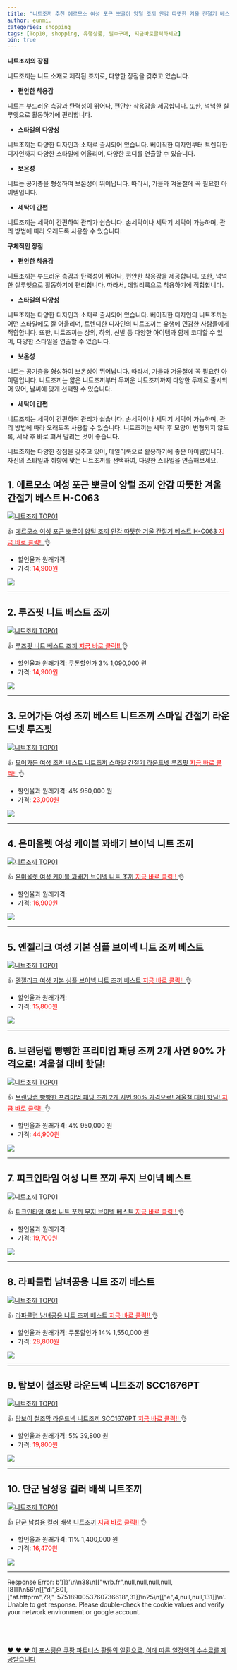 ```yaml
---
title: "니트조끼 추천 에르모소 여성 포근 뽀글이 양털 조끼 안감 따뜻한 겨울 간절기 베스트 H-C063 비교 장점 구매시 주의사항"
author: eunmi.
categories: shopping
tags: [Top10, shopping, 유행상품, 필수구매, 지금바로클릭하세요]
pin: true
---
```

**니트조끼의 장점**

니트조끼는 니트 소재로 제작된 조끼로, 다양한 장점을 갖추고 있습니다.

* **편안한 착용감**

니트는 부드러운 촉감과 탄력성이 뛰어나, 편안한 착용감을 제공합니다. 또한, 넉넉한 실루엣으로 활동하기에 편리합니다.

* **스타일의 다양성**

니트조끼는 다양한 디자인과 소재로 출시되어 있습니다. 베이직한 디자인부터 트렌디한 디자인까지 다양한 스타일에 어울리며, 다양한 코디를 연출할 수 있습니다.

* **보온성**

니트는 공기층을 형성하여 보온성이 뛰어납니다. 따라서, 가을과 겨울철에 꼭 필요한 아이템입니다.

* **세탁이 간편**

니트조끼는 세탁이 간편하여 관리가 쉽습니다. 손세탁이나 세탁기 세탁이 가능하며, 관리 방법에 따라 오래도록 사용할 수 있습니다.

**구체적인 장점**

* **편안한 착용감**

니트조끼는 부드러운 촉감과 탄력성이 뛰어나, 편안한 착용감을 제공합니다. 또한, 넉넉한 실루엣으로 활동하기에 편리합니다. 따라서, 데일리룩으로 착용하기에 적합합니다.

* **스타일의 다양성**

니트조끼는 다양한 디자인과 소재로 출시되어 있습니다. 베이직한 디자인의 니트조끼는 어떤 스타일에도 잘 어울리며, 트렌디한 디자인의 니트조끼는 유행에 민감한 사람들에게 적합합니다. 또한, 니트조끼는 상의, 하의, 신발 등 다양한 아이템과 함께 코디할 수 있어, 다양한 스타일을 연출할 수 있습니다.

* **보온성**

니트는 공기층을 형성하여 보온성이 뛰어납니다. 따라서, 가을과 겨울철에 꼭 필요한 아이템입니다. 니트조끼는 얇은 니트조끼부터 두꺼운 니트조끼까지 다양한 두께로 출시되어 있어, 날씨에 맞게 선택할 수 있습니다.

* **세탁이 간편**

니트조끼는 세탁이 간편하여 관리가 쉽습니다. 손세탁이나 세탁기 세탁이 가능하며, 관리 방법에 따라 오래도록 사용할 수 있습니다. 니트조끼는 세탁 후 모양이 변형되지 않도록, 세탁 후 바로 펴서 말리는 것이 좋습니다.

니트조끼는 다양한 장점을 갖추고 있어, 데일리룩으로 활용하기에 좋은 아이템입니다. 자신의 스타일과 취향에 맞는 니트조끼를 선택하여, 다양한 스타일을 연출해보세요.

   

## 1. 에르모소 여성 포근 뽀글이 양털 조끼 안감 따뜻한 겨울 간절기 베스트 H-C063

[![니트조끼 TOP01](https://thumbnail7.coupangcdn.com/thumbnails/remote/230x230ex/image/vendor_inventory/70a5/7e94d811bb2ffb3e43e87741dabbf3e1d2b05080f9db1843850f6b5186ba.jpg)](https://link.coupang.com/re/AFFSDP?lptag=AF3617701&subid=GithubCoopas&pageKey=7614998826&traceid=V0-153&itemId=20176470981&vendorItemId=87269102942)


👍 [에르모소 여성 포근 뽀글이 양털 조끼 안감 따뜻한 겨울 간절기 베스트 H-C063 <font color=red> 지금 바로 클릭!! </font> ](https://link.coupang.com/re/AFFSDP?lptag=AF3617701&subid=GithubCoopas&pageKey=7614998826&traceid=V0-153&itemId=20176470981&vendorItemId=87269102942) 👌 


- 할인율과 원래가격: 
- 가격: <span style='color:red'>14,900원</span>

[![](/discount_price.png)](https://link.coupang.com/re/AFFSDP?lptag=AF3617701&subid=GithubCoopas&pageKey=7614998826&traceid=V0-153&itemId=20176470981&vendorItemId=87269102942)

---


   

## 2. 루즈핏 니트 베스트 조끼

[![니트조끼 TOP01](https://thumbnail8.coupangcdn.com/thumbnails/remote/230x230ex/image/vendor_inventory/4ded/5abafb4d61f1d075d821d4c71e828a10edc32ea9f8ed1c3e6376dd5e0f5c.jpg)](https://link.coupang.com/re/AFFSDP?lptag=AF3617701&subid=GithubCoopas&pageKey=7575485196&traceid=V0-153&itemId=19987243451&vendorItemId=87085304227)


👍 [루즈핏 니트 베스트 조끼 <font color=red> 지금 바로 클릭!! </font> ](https://link.coupang.com/re/AFFSDP?lptag=AF3617701&subid=GithubCoopas&pageKey=7575485196&traceid=V0-153&itemId=19987243451&vendorItemId=87085304227) 👌 


- 할인율과 원래가격: 쿠폰할인가 3%  1,090,000   원
- 가격: <span style='color:red'>14,900원</span>

[![](/discount_price.png)](https://link.coupang.com/re/AFFSDP?lptag=AF3617701&subid=GithubCoopas&pageKey=7575485196&traceid=V0-153&itemId=19987243451&vendorItemId=87085304227)

---


   

## 3. 모어가든 여성 조끼 베스트 니트조끼 스마일 간절기 라운드넷 루즈핏

[![니트조끼 TOP01](https://thumbnail9.coupangcdn.com/thumbnails/remote/230x230ex/image/vendor_inventory/34c6/9e057e84ce2c08170b6fceaf382d64b2073343358ae416660c572978755d.jpg)](https://link.coupang.com/re/AFFSDP?lptag=AF3617701&subid=GithubCoopas&pageKey=7581146458&traceid=V0-153&itemId=20012838004&vendorItemId=87109703056)


👍 [모어가든 여성 조끼 베스트 니트조끼 스마일 간절기 라운드넷 루즈핏 <font color=red> 지금 바로 클릭!! </font> ](https://link.coupang.com/re/AFFSDP?lptag=AF3617701&subid=GithubCoopas&pageKey=7581146458&traceid=V0-153&itemId=20012838004&vendorItemId=87109703056) 👌 


- 할인율과 원래가격: 4%  950,000   원
- 가격: <span style='color:red'>23,000원</span>

[![](/discount_price.png)](https://link.coupang.com/re/AFFSDP?lptag=AF3617701&subid=GithubCoopas&pageKey=7581146458&traceid=V0-153&itemId=20012838004&vendorItemId=87109703056)

---


   

## 4. 온미올렛 여성 케이블 꽈배기 브이넥 니트 조끼

[![니트조끼 TOP01](https://thumbnail8.coupangcdn.com/thumbnails/remote/230x230ex/image/vendor_inventory/dcc9/20c3f9958df95c868c363ac582e6a3d891a509117708ed3cdd5a2eefead9.jpg)](https://link.coupang.com/re/AFFSDP?lptag=AF3617701&subid=GithubCoopas&pageKey=7589893697&traceid=V0-153&itemId=20053995010&vendorItemId=87090696258)


👍 [온미올렛 여성 케이블 꽈배기 브이넥 니트 조끼 <font color=red> 지금 바로 클릭!! </font> ](https://link.coupang.com/re/AFFSDP?lptag=AF3617701&subid=GithubCoopas&pageKey=7589893697&traceid=V0-153&itemId=20053995010&vendorItemId=87090696258) 👌 


- 할인율과 원래가격: 
- 가격: <span style='color:red'>16,900원</span>

[![](/discount_price.png)](https://link.coupang.com/re/AFFSDP?lptag=AF3617701&subid=GithubCoopas&pageKey=7589893697&traceid=V0-153&itemId=20053995010&vendorItemId=87090696258)

---


   

## 5. 엔젤리크 여성 기본 심플 브이넥 니트 조끼 베스트

[![니트조끼 TOP01](https://thumbnail7.coupangcdn.com/thumbnails/remote/230x230ex/image/vendor_inventory/4091/bf2072dfb61efb96f9f9f13ffbdfa80a4a36fc1f11ea21810ae98706d556.jpg)](https://link.coupang.com/re/AFFSDP?lptag=AF3617701&subid=GithubCoopas&pageKey=7533938073&traceid=V0-153&itemId=19788977597&vendorItemId=86891637651)


👍 [엔젤리크 여성 기본 심플 브이넥 니트 조끼 베스트 <font color=red> 지금 바로 클릭!! </font> ](https://link.coupang.com/re/AFFSDP?lptag=AF3617701&subid=GithubCoopas&pageKey=7533938073&traceid=V0-153&itemId=19788977597&vendorItemId=86891637651) 👌 


- 할인율과 원래가격: 
- 가격: <span style='color:red'>15,800원</span>

[![](/discount_price.png)](https://link.coupang.com/re/AFFSDP?lptag=AF3617701&subid=GithubCoopas&pageKey=7533938073&traceid=V0-153&itemId=19788977597&vendorItemId=86891637651)

---


   

## 6. 브랜딩랩 빵빵한 프리미엄 패딩 조끼 2개 사면 90% 가격으로! 겨울철 대비 핫딜!

[![니트조끼 TOP01](https://thumbnail10.coupangcdn.com/thumbnails/remote/230x230ex/image/vendor_inventory/2e92/e1eb98c9b9f46021d72ce925c986accb15f5b426ec2e454cfc13f50bd035.png)](https://link.coupang.com/re/AFFSDP?lptag=AF3617701&subid=GithubCoopas&pageKey=7653152747&traceid=V0-153&itemId=20368755958&vendorItemId=87430968097)


👍 [브랜딩랩 빵빵한 프리미엄 패딩 조끼 2개 사면 90% 가격으로! 겨울철 대비 핫딜! <font color=red> 지금 바로 클릭!! </font> ](https://link.coupang.com/re/AFFSDP?lptag=AF3617701&subid=GithubCoopas&pageKey=7653152747&traceid=V0-153&itemId=20368755958&vendorItemId=87430968097) 👌 


- 할인율과 원래가격: 4%  950,000   원
- 가격: <span style='color:red'>44,900원</span>

[![](/discount_price.png)](https://link.coupang.com/re/AFFSDP?lptag=AF3617701&subid=GithubCoopas&pageKey=7653152747&traceid=V0-153&itemId=20368755958&vendorItemId=87430968097)

---


   

## 7. 피크인타임 여성 니트 쪼끼 무지 브이넥 베스트

![니트조끼 TOP01](https://thumbnail6.coupangcdn.com/thumbnails/remote/230x230ex/image/vendor_inventory/dc53/03576e6d7a613f2b58aeafb81a4feb7597687101fda1f4e9caca83387aa2.JPG)


👍 [피크인타임 여성 니트 쪼끼 무지 브이넥 베스트 <font color=red> 지금 바로 클릭!! </font> ](https://link.coupang.com/re/AFFSDP?lptag=AF3617701&subid=GithubCoopas&pageKey=7614580920&traceid=V0-153&itemId=20174603539&vendorItemId=87265702721) 👌 


- 할인율과 원래가격: 
- 가격: <span style='color:red'>19,700원</span>

[![](/discount_price.png)](https://link.coupang.com/re/AFFSDP?lptag=AF3617701&subid=GithubCoopas&pageKey=7614580920&traceid=V0-153&itemId=20174603539&vendorItemId=87265702721)

---


   

## 8. 라파클럽 남녀공용 니트 조끼 베스트

[![니트조끼 TOP01](https://thumbnail7.coupangcdn.com/thumbnails/remote/230x230ex/image/vendor_inventory/8ac6/dfa4f418459e6c871b48e6a117a02589afb6b132117f48eae78ce7f75c4a.jpg)](https://link.coupang.com/re/AFFSDP?lptag=AF3617701&subid=GithubCoopas&pageKey=6778039452&traceid=V0-153&itemId=15931743614&vendorItemId=83138805919)


👍 [라파클럽 남녀공용 니트 조끼 베스트 <font color=red> 지금 바로 클릭!! </font> ](https://link.coupang.com/re/AFFSDP?lptag=AF3617701&subid=GithubCoopas&pageKey=6778039452&traceid=V0-153&itemId=15931743614&vendorItemId=83138805919) 👌 


- 할인율과 원래가격: 쿠폰할인가 14%  1,550,000   원
- 가격: <span style='color:red'>28,800원</span>

[![](/discount_price.png)](https://link.coupang.com/re/AFFSDP?lptag=AF3617701&subid=GithubCoopas&pageKey=6778039452&traceid=V0-153&itemId=15931743614&vendorItemId=83138805919)

---


   

## 9. 탑보이 철조망 라운드넥 니트조끼 SCC1676PT

[![니트조끼 TOP01](https://thumbnail7.coupangcdn.com/thumbnails/remote/230x230ex/image/vendor_inventory/cc3e/5e11c8a8870f8e808b6988bbe021ea40b4741e2b1733042f56e3189e9323.jpg)](https://link.coupang.com/re/AFFSDP?lptag=AF3617701&subid=GithubCoopas&pageKey=38097620&traceid=V0-153&itemId=140464392&vendorItemId=3063214913)


👍 [탑보이 철조망 라운드넥 니트조끼 SCC1676PT <font color=red> 지금 바로 클릭!! </font> ](https://link.coupang.com/re/AFFSDP?lptag=AF3617701&subid=GithubCoopas&pageKey=38097620&traceid=V0-153&itemId=140464392&vendorItemId=3063214913) 👌 


- 할인율과 원래가격: 5%  39,800   원
- 가격: <span style='color:red'>19,800원</span>

[![](/discount_price.png)](https://link.coupang.com/re/AFFSDP?lptag=AF3617701&subid=GithubCoopas&pageKey=38097620&traceid=V0-153&itemId=140464392&vendorItemId=3063214913)

---


   

## 10. 단군 남성용 컬러 배색 니트조끼

[![니트조끼 TOP01](https://thumbnail9.coupangcdn.com/thumbnails/remote/230x230ex/image/retail/images/2020/02/17/16/0/7672e5bb-62ea-4cab-916a-e8dccdf8da37.jpg)](https://link.coupang.com/re/AFFSDP?lptag=AF3617701&subid=GithubCoopas&pageKey=1271944151&traceid=V0-153&itemId=2276779825&vendorItemId=70725081350)


👍 [단군 남성용 컬러 배색 니트조끼 <font color=red> 지금 바로 클릭!! </font> ](https://link.coupang.com/re/AFFSDP?lptag=AF3617701&subid=GithubCoopas&pageKey=1271944151&traceid=V0-153&itemId=2276779825&vendorItemId=70725081350) 👌 


- 할인율과 원래가격: 11%  1,400,000   원
- 가격: <span style='color:red'>16,470원</span>

[![](/discount_price.png)](https://link.coupang.com/re/AFFSDP?lptag=AF3617701&subid=GithubCoopas&pageKey=1271944151&traceid=V0-153&itemId=2276779825&vendorItemId=70725081350)

---
Response Error: b')]}\'\n\n38\n[["wrb.fr",null,null,null,null,[8]]]\n56\n[["di",80],["af.httprm",79,"-5751890053760736618",31]]\n25\n[["e",4,null,null,131]]\n'. 
Unable to get response.
Please double-check the cookie values and verify your network environment or google account.<br><br><br><br><br> [ ❤ ❤ ❤ 이 포스팅은 쿠팡 파트너스 활동의 일환으로, 이에 따른 일정액의 수수료를 제공받습니다](https://link.coupang.com/a/bcEFyh)